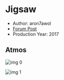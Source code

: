 # Jigsaw

* Author: aron7awol
* [Forum Post](https://www.avsforum.com/threads/bass-eq-for-filtered-movies.2995212/post-56789296)
* Production Year: 2017

## Atmos

![img 0](https://i.imgur.com/qWJsm3n.jpg)

![img 1](https://i.imgur.com/3xHDc0g.png)

